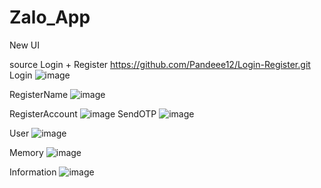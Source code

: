 # Zalo_App
New UI

source Login + Register https://github.com/Pandeee12/Login-Register.git
Login
![image](https://github.com/NguyenLeMyChau/Zalo_App/assets/144768405/40040ef5-ab65-4b58-8d1d-d739c249db0e)

RegisterName
![image](https://github.com/NguyenLeMyChau/Zalo_App/assets/144768405/7f15a151-836d-4ccf-a0b6-db560be6c103)

RegisterAccount
![image](https://github.com/NguyenLeMyChau/Zalo_App/assets/144768405/67e8a193-3ec1-4438-86ea-cfd8f8c21440)
SendOTP
![image](https://github.com/NguyenLeMyChau/Zalo_App/assets/144768405/147bef23-3681-4685-8593-7ba92cfd4afe)

User
![image](https://github.com/NguyenLeMyChau/Zalo_App/assets/144768405/c1cbe958-33ee-422a-b9c9-7210ff300615)

Memory
![image](https://github.com/NguyenLeMyChau/Zalo_App/assets/144768405/51bc0a14-fed9-475a-a58d-3012626cdbfc)

Information
![image](https://github.com/NguyenLeMyChau/Zalo_App/assets/144768405/6c551e7d-9d69-45c4-acdc-005f4d95f1e3)

